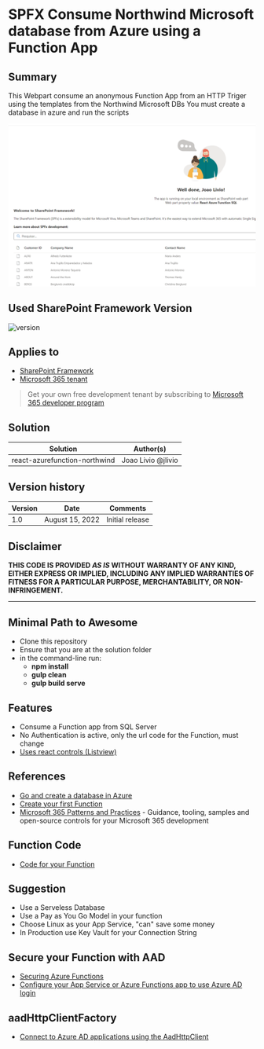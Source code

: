 # SPFX Consume Northwind Microsoft database from Azure using a Function App 

## Summary

This Webpart consume an anonymous Function App from an HTTP Triger using the templates from the Northwind Microsoft DBs
You must create a database in azure and run the scripts

![Here](https://github.com/jtlivio/react-azurefunction-northwind/blob/master/FAPP.png)

## Used SharePoint Framework Version

![version](https://img.shields.io/badge/version-1.15.2-green.svg)

## Applies to

- [SharePoint Framework](https://aka.ms/spfx)
- [Microsoft 365 tenant](https://docs.microsoft.com/en-us/sharepoint/dev/spfx/set-up-your-developer-tenant)

> Get your own free development tenant by subscribing to [Microsoft 365 developer program](http://aka.ms/o365devprogram)

## Solution

| Solution    | Author(s)                                               |
| ----------- | ------------------------------------------------------- |
| react-azurefunction-northwind | Joao Livio @jlivio |

## Version history

| Version | Date             | Comments        |
| ------- | ---------------- | --------------- |
| 1.0     | August 15, 2022 | Initial release |

## Disclaimer

**THIS CODE IS PROVIDED _AS IS_ WITHOUT WARRANTY OF ANY KIND, EITHER EXPRESS OR IMPLIED, INCLUDING ANY IMPLIED WARRANTIES OF FITNESS FOR A PARTICULAR PURPOSE, MERCHANTABILITY, OR NON-INFRINGEMENT.**

---

## Minimal Path to Awesome

- Clone this repository
- Ensure that you are at the solution folder
- in the command-line run:
  - **npm install**
  - **gulp clean**
  - **gulp build serve**

## Features

- Consume a Function app from SQL Server
- No Authentication is active, only the url code for the Function, must change
- [Uses react controls (Listview)](https://pnp.github.io/sp-dev-fx-controls-react/)

## References

- [Go and create a database in Azure](https://github.com/Microsoft/sql-server-samples/tree/master/samples/databases/northwind-pubs)
- [Create your first Function](https://docs.microsoft.com/en-us/sharepoint/dev/spfx/build-for-teams-overview)
- [Microsoft 365 Patterns and Practices](https://aka.ms/m365pnp) - Guidance, tooling, samples and open-source controls for your Microsoft 365 development

## Function Code

- [Code for your Function](https://github.com/jtlivio/react-azurefunction-northwind/blob/master/FunctionCode.cs)

## Suggestion

- Use a Serveless Database
- Use a Pay as You Go Model in your function
- Choose Linux as your App Service, "can" save some money
- In Production use Key Vault for your Connection String

## Secure your Function with AAD
- [Securing Azure Functions](https://docs.microsoft.com/en-us/azure/azure-functions/security-concepts?tabs=v4)
- [Configure your App Service or Azure Functions app to use Azure AD login](https://docs.microsoft.com/en-us/azure/app-service/configure-authentication-provider-aad)

## aadHttpClientFactory

- [Connect to Azure AD applications using the AadHttpClient](https://docs.microsoft.com/en-us/sharepoint/dev/spfx/use-aadhttpclient)




